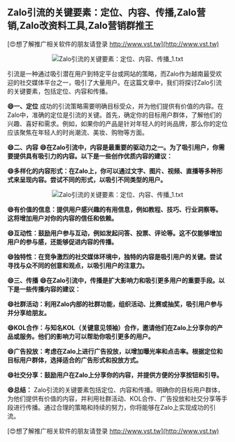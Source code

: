 ## **Zalo引流的关键要素：定位、内容、传播,Zalo营销,Zalo改资料工具,Zalo营销群推王**

[😍想了解推广相关软件的朋友请登录 http://www.vst.tw](http://www.vst.tw)

 <center><img src="https://vst.tw/MP4/tuiguang/png/3.png" alt="Zalo引流的关键要素：定位、内容、传播_1.txt"></center>

引流是一种通过吸引潜在用户到特定平台或网站的策略，而Zalo作为越南最受欢迎的社交媒体平台之一，吸引了大量用户。在这篇文章中，我们将探讨Zalo引流的关键要素，包括定位、内容和传播。

**😄一、定位**
成功的引流策略需要明确目标受众，并为他们提供有价值的内容。在Zalo中，准确的定位是引流的关键。首先，确定你的目标用户群体，了解他们的兴趣、喜好和需求。例如，如果你的产品是针对年轻人的时尚品牌，那么你的定位应该聚焦在年轻人的时尚潮流、美妆、购物等方面。

**😄二、内容**
**😄在Zalo引流中，内容是最重要的驱动力之一。为了吸引用户，你需要提供具有吸引力的内容。以下是一些创作优质内容的建议：**

**😄多样化的内容形式：在Zalo上，你可以通过文字、图片、视频、直播等多种形式来呈现内容。尝试不同的形式，以吸引不同类型的用户。**

 <center><img src="https://vst.tw/MP4/tuiguang/png/4.png" alt="Zalo引流的关键要素：定位、内容、传播_1.txt"></center>

**😄有价值的信息：提供用户感兴趣的有用信息，例如教程、技巧、行业洞察等。这将增加用户对你的内容的信任和依赖。**

**😄互动性：鼓励用户参与互动，例如发起问答、投票、评论等。这不仅能够增加用户的参与感，还能够促进内容的传播。**

**😄独特性：在竞争激烈的社交媒体环境中，独特的内容是吸引用户的关键。尝试寻找与众不同的创意和观点，以吸引用户的注意力。**

**😄三、传播**
**😄在Zalo引流中，传播是扩大影响力和吸引更多用户的重要手段。以下是一些传播内容的建议：**

**😄社群活动：利用Zalo内部的社群功能，组织活动、比赛或抽奖，吸引用户参与并分享给朋友。**

**😄KOL合作：与知名KOL（关键意见领袖）合作，邀请他们在Zalo上分享你的产品或服务。他们的影响力可以帮助你吸引更多的用户。**

**😄广告投放：考虑在Zalo上进行广告投放，以增加曝光率和点击率。根据定位和目标用户群体，选择适合的广告形式和投放方式。**

**😄社交分享：鼓励用户在Zalo上分享你的内容，并提供方便的分享按钮和引导。**

**😄总结：**
Zalo引流的关键要素包括定位、内容和传播。明确你的目标用户群体，为他们提供有价值的内容，并利用社群活动、KOL合作、广告投放和社交分享等手段进行传播。通过合理的策略和持续的努力，你将能够在Zalo上实现成功的引流。

[😍想了解推广相关软件的朋友请登录 http://www.vst.tw](http://www.vst.tw)



